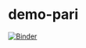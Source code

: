 # demo-pari

[![Binder](https://mybinder.org/badge_logo.svg)](https://mybinder.org/v2/gh/OpenDreamKit/demo-pari/master)
